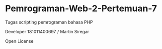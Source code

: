 # Pemrograman-Web-2-Pertemuan-7

Tugas scripting pemrograman bahasa PHP

Developer 181011400697 / Martin Siregar

Open License
